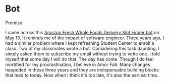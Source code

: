 # Bot
Promise

I came across this [Amazon Fresh Whole Foods Delivery Slot Finder bot](https://github.com/ahertel/Amazon-Fresh-Whole-Foods-delivery-slot-finder) on May 13. It reminds me of the impact of software engineer. Three years ago, I had a similar problem where I kept refreshing Student Center to enroll a class. Two of my classmates wrote a bot. Considering this task daunting, I simply asked them to subscribe my email without trying to write one. I told myself that some day I will do that. The day has come. Though I do feel mortified for my procrastination, I believe in Amor Fati. Many changes happeded in these three years and they are indispensable building blocks that lead to today. Now when I think it's too late, it's also the earliest time. 
